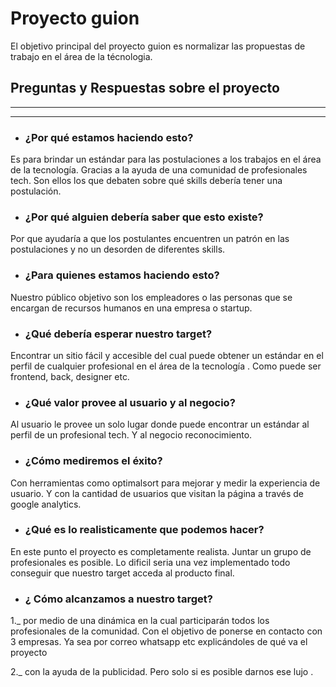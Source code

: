 # Proyecto guion

El objetivo principal del proyecto guion es normalizar las propuestas de trabajo en el área de la técnologia.

## Preguntas y Respuestas sobre el proyecto
---

---
- ### ¿Por qué estamos haciendo esto?
Es para brindar un estándar para las postulaciones a los trabajos en el área de la tecnología. Gracias a la ayuda de una comunidad de profesionales tech. Son ellos los que debaten sobre qué skills debería tener una postulación.

- ### ¿Por qué alguien debería saber que esto existe?
Por que ayudaría a que los postulantes encuentren un patrón en las postulaciones y no un desorden de diferentes skills.

- ### ¿Para quienes estamos haciendo esto?
Nuestro público objetivo son los empleadores o las personas que se encargan de recursos humanos en una empresa o startup.

- ### ¿Qué debería esperar nuestro target?
Encontrar un sitio fácil y accesible del cual puede obtener un estándar en el perfil de cualquier profesional en el área de la tecnología . Como puede ser frontend, back, designer etc.

- ### ¿Qué valor provee al usuario y al negocio?
Al usuario le provee un solo lugar donde puede encontrar un estándar al perfil de un profesional tech. Y al negocio reconocimiento.

- ### ¿Cómo mediremos el éxito?
Con herramientas como optimalsort para mejorar y medir la experiencia de usuario. Y con la cantidad de usuarios que visitan la página a través de google analytics.

- ### ¿Qué es lo realisticamente que podemos hacer?
En este punto el proyecto es completamente realista. Juntar un grupo de profesionales es posible. Lo dificil seria una vez implementado todo conseguir que nuestro target acceda al producto final.

- ### ¿ Cómo alcanzamos a nuestro target?
1._ por medio de una dinámica en la cual participarán todos los profesionales de la comunidad. Con el objetivo de ponerse en contacto con 3 empresas. Ya sea por correo whatsapp etc explicándoles de qué va el proyecto

2._ con la ayuda de la publicidad. Pero solo si es posible darnos ese lujo .



